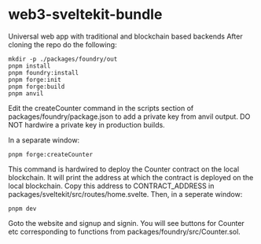 # web3-sveltekit-bundle
Universal web app with traditional and blockchain based backends
After cloning the repo do the following:

```
mkdir -p ./packages/foundry/out
pnpm install
pnpm foundry:install
pnpm forge:init
pnpm forge:build
pnpm anvil
```

Edit the createCounter command in the scripts section of packages/foundry/package.json to add a private key from anvil output. DO NOT hardwire a private key in production builds.

In a separate window:

```
pnpm forge:createCounter
```
This command is hardwired to deploy the Counter contract on the local blockchain. It will print the address at which the contract is deployed on the local blockchain. Copy this address to CONTRACT_ADDRESS in
packages/sveltekit/src/routes/home.svelte.
Then, in a seperate window:

```
pnpm dev
```

Goto the website and signup and signin. You will see buttons for Counter etc corresponding to functions from packages/foundry/src/Counter.sol.
